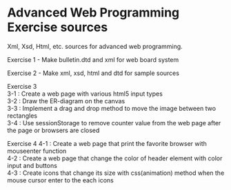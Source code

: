 # Advanced Web Programming Exercise sources

Xml, Xsd, Html, etc. sources for advanced web programming.

Exercise 1 - Make bulletin.dtd and xml for web board system

Exercise 2 - Make xml, xsd, html and dtd for sample sources

Exercise 3  
3-1 : Create a web page with various html5 input types  
3-2 : Draw the ER-diagram on the canvas  
3-3 : Implement a drag and drop method to move the image between two rectangles  
3-4 : Use sessionStorage to remove counter value from the web page after the page or browsers are closed  

Exercise 4
4-1 : Create a web page that print the favorite browser with mouseenter function  
4-2 : Create a web page that change the color of header element with color input and buttons  
4-3 : Create icons that change its size with css(animation) method when the mouse cursor enter to the each icons  

